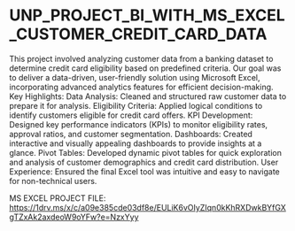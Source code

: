 # UNP_PROJECT_BI_WITH_MS_EXCEL_CUSTOMER_CREDIT_CARD_DATA

This project involved analyzing customer data from a banking dataset to determine credit card eligibility based on predefined criteria. Our goal was to deliver a data-driven, user-friendly solution using Microsoft Excel, incorporating advanced analytics features for efficient decision-making.
Key Highlights:
Data Analysis: Cleaned and structured raw customer data to prepare it for analysis.
Eligibility Criteria: Applied logical conditions to identify customers eligible for credit card offers.
KPI Development: Designed key performance indicators (KPIs) to monitor eligibility rates, approval ratios, and customer segmentation.
Dashboards: Created interactive and visually appealing dashboards to provide insights at a glance.
Pivot Tables: Developed dynamic pivot tables for quick exploration and analysis of customer demographics and credit card distribution.
User Experience: Ensured the final Excel tool was intuitive and easy to navigate for non-technical users.

MS EXCEL PROJECT FILE: https://1drv.ms/x/c/a09e385cde03df8e/EULiK6vOIyZIqn0kKhRXDwkBYfGXgTZxAk2axdeoW9oYFw?e=NzxYyy

